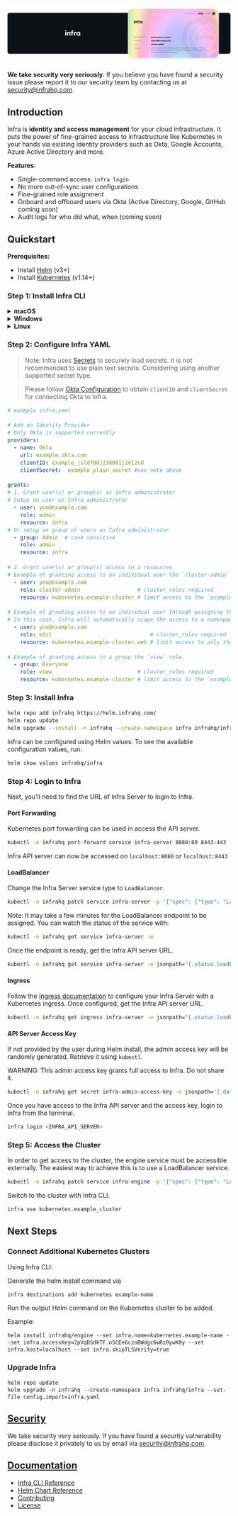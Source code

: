 <p align="center">
  <img src="./docs/images/InfraGithub.png" />
</p>

**We take security very seriously.** If you believe you have found a security issue please report it to our security team by contacting us at security@infrahq.com.

## Introduction

Infra is **identity and access management** for your cloud infrastructure. It puts the power of fine-grained access to infrastructure like Kubernetes in your hands via existing identity providers such as Okta, Google Accounts, Azure Active Directory and more.

**Features**:
* Single-command access: `infra login`
* No more out-of-sync user configurations
* Fine-grained role assignment
* Onboard and offboard users via Okta (Active Directory, Google, GitHub coming soon)
* Audit logs for who did what, when (coming soon)

## Quickstart

**Prerequisites:**
* Install [Helm](https://helm.sh/) (v3+)
* Install [Kubernetes](https://kubernetes.io/) (v1.14+)

### Step 1: Install Infra CLI

<details>
  <summary><strong>macOS</strong></summary>

  ```bash
  brew install infrahq/tap/infra
  ```

</details>

<details>
  <summary><strong>Windows</strong></summary>

  ```powershell
  scoop bucket add infrahq https://github.com/infrahq/scoop.git
  scoop install infra
  ```

</details>

<details>
  <summary><strong>Linux</strong></summary>

  ```bash
  # Ubuntu & Debian
  sudo echo 'deb [trusted=yes] https://apt.fury.io/infrahq/ /' >/etc/apt/sources.list.d/infrahq.list
  sudo apt update
  sudo apt install infra
  ```

  ```bash
  # Fedora & Red Hat Enterprise Linux
  sudo dnf config-manager --add-repo https://yum.fury.io/infrahq/
  sudo dnf install infra
  ```

</details>

### Step 2: Configure Infra YAML

> Note: Infra uses [Secrets](./docs/secrets.md) to securely load secrets.
> It is _not_ recommended to use plain text secrets. Considering using another supported secret type.

> Please follow [Okta Configuration](./docs/providers/okta.md) to obtain `clientID` and `clientSecret` for connecting Okta to Infra.

```yaml
# example infra.yaml

# Add an Identity Provider
# Only Okta is supported currently
providers:
  - name: Okta
    url: example.okta.com
    clientID: example_jsldf08j23d081j2d12sd
    clientSecret:  example_plain_secret #see note above

grants:
# 1. Grant user(s) or group(s) as Infra administrator
# Setup an user as Infra administrator
  - user: you@example.com
    role: admin
    resource: infra
# Or setup an group of users as Infra administrator
  - group: Admin  # case sensitive
    role: admin
    resource: infra

# 2. Grant user(s) or group(s) access to a resources
# Example of granting access to an individual user the `cluster-admin` role. The name of a resource is specified when installing the Infra Engine at that location.
  - user: you@example.com
    role: cluster-admin                  # cluster_roles required
    resource: kubernetes.example-cluster # limit access to the `example-cluster` Kubernetes cluster

# Example of granting access to an individual user through assigning them to the 'edit' role in the `web` namespace.
# In this case, Infra will automatically scope the access to a namespace.
  - user: you@example.com
    role: edit                               # cluster_roles required
    resource: kubernetes.example-cluster.web # limit access to only the `web` namespace in the `example-cluster` Kubernetes cluster

# Example of granting access to a group the `view` role.
  - group: Everyone
    role: view                           # cluster_roles required
    resource: kubernetes.example-cluster # limit access to the `example-cluster` Kubernetes cluster
```

### Step 3: Install Infra

```bash
helm repo add infrahq https://helm.infrahq.com/
helm repo update
helm upgrade --install -n infrahq --create-namespace infra infrahq/infra --set-file config.import=infra.yaml
```

Infra can be configured using Helm values. To see the available configuration values, run:

```bash
helm show values infrahq/infra
```

### Step 4: Login to Infra

Next, you'll need to find the URL of Infra Server to login to Infra.

#### Port Forwarding

Kubernetes port forwarding can be used in access the API server.

```bash
kubectl -n infrahq port-forward service infra-server 8080:80 8443:443
```

Infra API server can now be accessed on `localhost:8080` or `localhost:8443`

#### LoadBalancer

Change the Infra Server service type to `LoadBalancer`.

```bash
kubectl -n infrahq patch service infra-server -p '{"spec": {"type": "LoadBalancer"}}'
```

Note: It may take a few minutes for the LoadBalancer endpoint to be assigned. You can watch the status of the service with:

```bash
kubectl -n infrahq get service infra-server -w
```

Once the endpoint is ready, get the Infra API server URL.

```bash
kubectl -n infrahq get service infra-server -o jsonpath="{.status.loadBalancer.ingress[*]['ip', 'hostname']}"
```

#### Ingress

Follow the [Ingress documentation](./docs/helm.md#advanced-ingress-configuration) to configure your Infra Server with a Kubernetes ingress.
Once configured, get the Infra API server URL.

```bash
kubectl -n infrahq get ingress infra-server -o jsonpath="{.status.loadBalancer.ingress[*]['ip', 'hostname']}"
```

#### API Server Access Key

If not provided by the user during Helm install, the admin access key will be randomly generated. Retrieve it using `kubectl`.

WARNING: This admin access key grants full access to Infra. Do not share it.

```bash
kubectl -n infrahq get secret infra-admin-access-key -o jsonpath='{.data.access-key}' | base64 -d
```

Once you have access to the Infra API server and the access key, login to Infra from the terminal.

```bash
infra login <INFRA_API_SERVER>
```

### Step 5: Access the Cluster

In order to get access to the cluster, the engine service must be accessible externally. The easiest way to achieve this is to use a LoadBalancer service.

```bash
kubectl -n infrahq patch service infra-engine -p '{"spec": {"type": "LoadBalancer"}}'
```

Switch to the cluster with Infra CLI.

```bash
infra use kubernetes.example_cluster
```

## Next Steps

### Connect Additional Kubernetes Clusters

Using Infra CLI:

Generate the helm install command via
```
infra destinations add kubernetes example-name
```

Run the output Helm command on the Kubernetes cluster to be added.

Example:
```
helm install infrahq/engine --set infra.name=kubernetes.example-name --set infra.accessKey=2pVqDSdkTF.oSCEe6czoBWdgc6wRz0ywK8y --set infra.host=localhost --set infra.skipTLSVerify=true
```

### Upgrade Infra

```
helm repo update
helm upgrade -n infrahq --create-namespace infra infrahq/infra --set-file config.import=infra.yaml
```

## [Security](./docs/security.md)

We take security very seriously. If you have found a security vulnerability please disclose it privately to us by email via [security@infrahq.com](mailto:security@infrahq.com).

## [Documentation](./docs)

* [Infra CLI Reference](./docs/cli.md)
* [Helm Chart Reference](./docs/helm.md)
* [Contributing](./docs/contributing.md)
* [License](./LICENSE)
